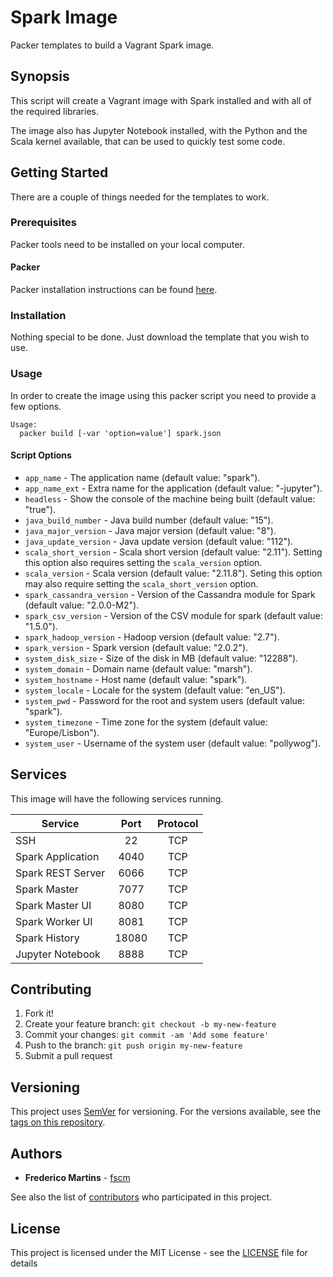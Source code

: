 # Spark Image

Packer templates to build a Vagrant Spark image.

## Synopsis

This script will create a Vagrant image with Spark installed and with all of
the required libraries.

The image also has Jupyter Notebook installed, with the Python and the Scala
kernel available, that can be used to quickly test some code.

## Getting Started

There are a couple of things needed for the templates to work.

### Prerequisites

Packer tools need to be installed on your local computer.

#### Packer

Packer installation instructions can be found [here](https://www.packer.io/docs/installation.html).

### Installation

Nothing special to be done. Just download the template that you wish to use.

### Usage

In order to create the image using this packer script you need to provide a
few options.

```
Usage:
  packer build [-var 'option=value'] spark.json
```

#### Script Options
- `app_name` - The application name (default value: "spark").
- `app_name_ext` - Extra name for the application (default value: "-jupyter").
- `headless` - Show the console of the machine being built (default value: "true").
- `java_build_number` - Java build number (default value: "15").
- `java_major_version` - Java major version (default value: "8").
- `java_update_version` - Java update version (default value: "112").
- `scala_short_version` - Scala short version (default value: "2.11"). Setting this option also requires setting the `scala_version` option.
- `scala_version` - Scala version (default value: "2.11.8"). Seting this option may also require setting the `scala_short_version` option.
- `spark_cassandra_version` - Version of the Cassandra module for Spark (default value: "2.0.0-M2").
- `spark_csv_version` - Version of the CSV module for spark (default value: "1.5.0").
- `spark_hadoop_version` - Hadoop version (default value: "2.7").
- `spark_version` - Spark version (default value: "2.0.2").
- `system_disk_size` - Size of the disk in MB (default value: "12288").
- `system_domain` - Domain name (default value: "marsh").
- `system_hostname` - Host name (default value: "spark").
- `system_locale` - Locale for the system (default value: "en_US").
- `system_pwd` - Password for the root and system users (default value: "spark").
- `system_timezone` - Time zone for the system (default value: "Europe/Lisbon").
- `system_user` - Username of the system user (default value: "pollywog").

## Services

This image will have the following services running.

| Service           | Port   | Protocol |
|-------------------|:------:|:--------:|
| SSH               | 22     |    TCP   |
| Spark Application | 4040   |    TCP   |
| Spark REST Server | 6066   |    TCP   |
| Spark Master      | 7077   |    TCP   |
| Spark Master UI   | 8080   |    TCP   |
| Spark Worker UI   | 8081   |    TCP   |
| Spark History     | 18080  |    TCP   |
| Jupyter Notebook  | 8888   |    TCP   |

## Contributing

1. Fork it!
2. Create your feature branch: `git checkout -b my-new-feature`
3. Commit your changes: `git commit -am 'Add some feature'`
4. Push to the branch: `git push origin my-new-feature`
5. Submit a pull request

## Versioning

This project uses [SemVer](http://semver.org/) for versioning. For the versions
available, see the [tags on this repository](https://github.com/fscm/packer-templates/tags).

## Authors

* **Frederico Martins** - [fscm](https://github.com/fscm)

See also the list of [contributors](https://github.com/fscm/packer-templates/contributors)
who participated in this project.

## License

This project is licensed under the MIT License - see the [LICENSE](https://github.com/fscm/packer-templates/LICENSE)
file for details
